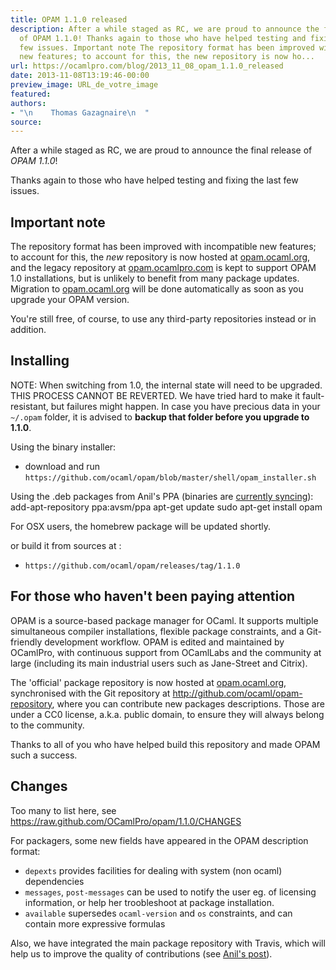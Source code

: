 ```yaml
---
title: OPAM 1.1.0 released
description: After a while staged as RC, we are proud to announce the final release
  of OPAM 1.1.0! Thanks again to those who have helped testing and fixing the last
  few issues. Important note The repository format has been improved with incompatible
  new features; to account for this, the new repository is now ho...
url: https://ocamlpro.com/blog/2013_11_08_opam_1.1.0_released
date: 2013-11-08T13:19:46-00:00
preview_image: URL_de_votre_image
featured:
authors:
- "\n    Thomas Gazagnaire\n  "
source:
---
```


<p>After a while staged as RC, we are proud to announce the final release of
<em>OPAM 1.1.0</em>!</p>
<p>Thanks again to those who have helped testing and fixing the last few issues.</p>
<h2>Important note</h2>
<p>The repository format has been improved with incompatible new features; to
account for this, the <em>new</em> repository is now hosted at <a href="https://opam.ocaml.org">opam.ocaml.org</a>,
and the legacy repository at <a href="https://opam.ocamlpro.com">opam.ocamlpro.com</a> is kept to support OPAM
1.0 installations, but is unlikely to benefit from many package updates.
Migration to <a href="https://opam.ocaml.org">opam.ocaml.org</a> will be done automatically as soon as you
upgrade your OPAM version.</p>
<p>You're still free, of course, to use any third-party repositories instead or
in addition.</p>
<h2>Installing</h2>
<p>NOTE: When switching from 1.0, the internal state will need to be upgraded.
THIS PROCESS CANNOT BE REVERTED. We have tried hard to make it fault-
resistant, but failures might happen. In case you have precious data in your
<code>~/.opam</code> folder, it is advised to <strong>backup that folder before you upgrade
to 1.1.0</strong>.</p>
<p>Using the binary installer:</p>
<ul>
<li>download and run <code>https://github.com/ocaml/opam/blob/master/shell/opam_installer.sh</code>
</li>
</ul>
<p>Using the .deb packages from Anil's PPA (binaries are <a href="https://launchpad.net/~avsm/+archive/ppa/+builds?build_state=pending">currently syncing</a>):
add-apt-repository ppa:avsm/ppa
apt-get update
sudo apt-get install opam</p>
<p>For OSX users, the homebrew package will be updated shortly.</p>
<p>or build it from sources at :</p>
<ul>
<li><code>https://github.com/ocaml/opam/releases/tag/1.1.0</code>
</li>
</ul>
<h2>For those who haven't been paying attention</h2>
<p>OPAM is a source-based package manager for OCaml. It supports multiple
simultaneous compiler installations, flexible package constraints, and
a Git-friendly development workflow. OPAM is edited and
maintained by OCamlPro, with continuous support from OCamlLabs and the
community at large (including its main industrial users such as
Jane-Street and Citrix).</p>
<p>The 'official' package repository is now hosted at <a href="https://opam.ocaml.org">opam.ocaml.org</a>,
synchronised with the Git repository at
<a href="https://github.com/ocaml/opam-repository">http://github.com/ocaml/opam-repository</a>, where you can contribute
new packages descriptions. Those are under a CC0 license, a.k.a. public
domain, to ensure they will always belong to the community.</p>
<p>Thanks to all of you who have helped build this repository and made OPAM
such a success.</p>
<h2>Changes</h2>
<p>Too many to list here, see
<a href="https://raw.github.com/OCamlPro/opam/1.1.0/CHANGES">https://raw.github.com/OCamlPro/opam/1.1.0/CHANGES</a></p>
<p>For packagers, some new fields have appeared in the OPAM description format:</p>
<ul>
<li><code>depexts</code> provides facilities for dealing with system (non ocaml) dependencies
</li>
<li><code>messages</code>, <code>post-messages</code> can be used to notify the user eg. of licensing information,
or help her  troobleshoot at package installation.
</li>
<li><code>available</code> supersedes <code>ocaml-version</code> and <code>os</code> constraints, and can contain
more expressive formulas
</li>
</ul>
<p>Also, we have integrated the main package repository with Travis, which will
help us to improve the quality of contributions (see <a href="https://anil.recoil.org/2013/09/30/travis-and-ocaml.html">Anil's post</a>).</p>

